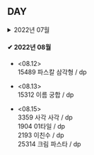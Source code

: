 ## DAY

<details>
    <summary>2022년 07월</summary>
    
* <07.01><br>
  SH 10868 최솟값 <br>
  2357 최솟값과 최댓값 <br>
  2042 구간 합 구하기 <br>
  11505 구간 곱 구하기 <br>
  
* <07.02><br>
  SH 10999 구간 합 구하기 2 <br>
  S 14428 수열과 쿼리16 <br>
  2268 수들의 합7 <br>
  
* <07.03><br>
  1275 coffe shop / 구간합, update <br>
  14438 수열과 쿼리17 / 최솟값 <br>
  M 18436 수열과 쿼리37 / 짝홀수 <br>
  12837 가계부 (Hard) <br>

* <07.04>(lie)<br>
  1016 제곱 ㄴㄴ 수 <br>
  11003 최솟값 찾기 / deque <br>
  5676 음주 코딩 / 음수, 양수 <br>
  
* <07.05><br>
  1562 계단수 / dp <br>
  2448 별찍기 11 / 재귀, 배열 <br>
  14427 수열과 쿼리15 / 전체 범위 최솟값 <br>
  M 2263 트리의 순회<br>

* <07.06><br>
  11054 바이토닉 부분 수열 / dp <br>
  11055 가장 큰 부분 수열 / dp <br>
  1509 팰린드롬 분할 / dp <br>
  
* <07.09><br>
  2491 수열 / dp<br>
  16935 파스칼의 삼각형 / dp <br>
  2670.cpp 연속부분최대곱 / dp <br>

* <07.10><br>
  14430 자원캐기 / dp <br>
  14494 다이나믹이 뭔가요? / dp <br>
  
* <07.11><br>
  1446 지름길 / dp <br>
  9711(2) 피보나치 / dp <br>
  9711 피보나치 / dp <br>

</details>

#### ✔ 2022년 08월

* <08.12><br>
  15489 파스칼 삼각형 / dp <br>
  
* <08.13><br>
  15312 이름 궁합 / dp <br>
  
* <08.15><br>
  3359 사각 사각 / dp <br>
  1904 01타일 / dp <br>
  2193 이친수 / dp <br>
  25314 크림 파스타 / dp <br>
